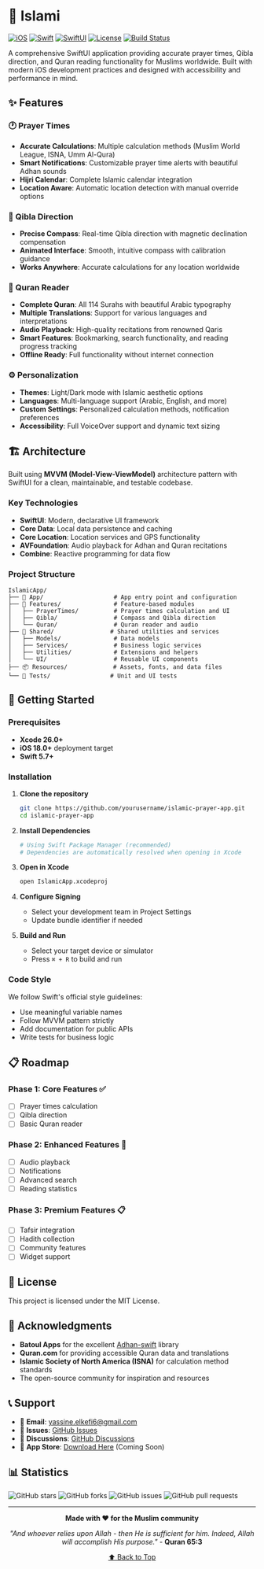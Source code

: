 # 🕌 Islami

[![iOS](https://img.shields.io/badge/iOS-15.0+-blue.svg)](https://developer.apple.com/ios/)
[![Swift](https://img.shields.io/badge/Swift-5.7+-orange.svg)](https://swift.org/)
[![SwiftUI](https://img.shields.io/badge/SwiftUI-4.0+-green.svg)](https://developer.apple.com/xcode/swiftui/)
[![License](https://img.shields.io/badge/License-MIT-yellow.svg)](LICENSE)
[![Build Status](https://img.shields.io/badge/build-passing-brightgreen.svg)](#)

A comprehensive SwiftUI application providing accurate prayer times, Qibla direction, and Quran reading functionality for Muslims worldwide. Built with modern iOS development practices and designed with accessibility and performance in mind.

## ✨ Features

### 🕐 Prayer Times
- **Accurate Calculations**: Multiple calculation methods (Muslim World League, ISNA, Umm Al-Qura)
- **Smart Notifications**: Customizable prayer time alerts with beautiful Adhan sounds
- **Hijri Calendar**: Complete Islamic calendar integration
- **Location Aware**: Automatic location detection with manual override options

### 🧭 Qibla Direction
- **Precise Compass**: Real-time Qibla direction with magnetic declination compensation
- **Animated Interface**: Smooth, intuitive compass with calibration guidance
- **Works Anywhere**: Accurate calculations for any location worldwide

### 📖 Quran Reader
- **Complete Quran**: All 114 Surahs with beautiful Arabic typography
- **Multiple Translations**: Support for various languages and interpretations
- **Audio Playback**: High-quality recitations from renowned Qaris
- **Smart Features**: Bookmarking, search functionality, and reading progress tracking
- **Offline Ready**: Full functionality without internet connection

### ⚙️ Personalization
- **Themes**: Light/Dark mode with Islamic aesthetic options
- **Languages**: Multi-language support (Arabic, English, and more)
- **Custom Settings**: Personalized calculation methods, notification preferences
- **Accessibility**: Full VoiceOver support and dynamic text sizing

<!-- ## 📱 Screenshots

| Prayer Times | Qibla Compass | Quran Reader |
|:---:|:---:|:---:|
| ![Prayer Times](screenshots/prayer-times.png) | ![Qibla](screenshots/qibla.png) | ![Quran](screenshots/quran.png) | -->

## 🏗️ Architecture

Built using **MVVM (Model-View-ViewModel)** architecture pattern with SwiftUI for a clean, maintainable, and testable codebase.

### Key Technologies
- **SwiftUI**: Modern, declarative UI framework
- **Core Data**: Local data persistence and caching
- **Core Location**: Location services and GPS functionality
- **AVFoundation**: Audio playback for Adhan and Quran recitations
- **Combine**: Reactive programming for data flow

### Project Structure
```
IslamicApp/
├── 📱 App/                    # App entry point and configuration
├── 🎯 Features/               # Feature-based modules
│   ├── PrayerTimes/          # Prayer times calculation and UI
│   ├── Qibla/                # Compass and Qibla direction
│   └── Quran/                # Quran reader and audio
├── 🔗 Shared/                # Shared utilities and services
│   ├── Models/               # Data models
│   ├── Services/             # Business logic services
│   ├── Utilities/            # Extensions and helpers
│   └── UI/                   # Reusable UI components
├── 📦 Resources/             # Assets, fonts, and data files
└── 🧪 Tests/                 # Unit and UI tests
```

## 🚀 Getting Started

### Prerequisites
- **Xcode 26.0+**
- **iOS 18.0+** deployment target
- **Swift 5.7+**
<!--- Apple Developer Account (for device testing)-->

### Installation

1. **Clone the repository**
   ```bash
   git clone https://github.com/yourusername/islamic-prayer-app.git
   cd islamic-prayer-app
   ```

2. **Install Dependencies**
   ```bash
   # Using Swift Package Manager (recommended)
   # Dependencies are automatically resolved when opening in Xcode
   ```

3. **Open in Xcode**
   ```bash
   open IslamicApp.xcodeproj
   ```

4. **Configure Signing**
   - Select your development team in Project Settings
   - Update bundle identifier if needed

5. **Build and Run**
   - Select your target device or simulator
   - Press `⌘ + R` to build and run

<!-- ### Configuration

#### Location Services
The app requires location permissions for accurate prayer times and Qibla direction:
```swift
// Add to Info.plist
<key>NSLocationWhenInUseUsageDescription</key>
<string>This app needs location access to calculate accurate prayer times and Qibla direction.</string>
```

#### Background Modes (Optional)
For prayer time notifications:
```xml
<key>UIBackgroundModes</key>
<array>
    <string>background-processing</string>
</array>
```

## 📦 Dependencies

### Essential
- **[Adhan-swift](https://github.com/batoulapps/adhan-swift)**: Prayer time calculations
- **Core Location**: Location services (built-in)
- **AVFoundation**: Audio playback (built-in)
- **Core Data**: Local storage (built-in)

### Optional
- **[Alamofire](https://github.com/Alamofire/Alamofire)**: Enhanced networking
- **[SwiftUI-Introspect](https://github.com/siteline/SwiftUI-Introspect)**: UIKit integration
- **[Lottie](https://github.com/airbnb/lottie-ios)**: Advanced animations

## 🛠️ Development

### Building Features

The app follows a modular architecture. Each feature is self-contained:

```swift
// Example: Adding a new prayer time calculation method
struct CustomCalculationMethod: CalculationMethod {
    var method: Method = .custom
    var fajrAngle: Double = 18.0
    var ishaa: IshaInterval = .angle(17.0)
    // Implementation...
}
```

### Testing

Run the test suite:
```bash
# Unit Tests
⌘ + U in Xcode

# UI Tests
⌘ + U with UI Test target selected
```
-->

### Code Style

We follow Swift's official style guidelines:
- Use meaningful variable names
- Follow MVVM pattern strictly
- Add documentation for public APIs
- Write tests for business logic

## 📋 Roadmap

### Phase 1: Core Features ✅
- [ ] Prayer times calculation
- [ ] Qibla direction
- [ ] Basic Quran reader

### Phase 2: Enhanced Features 🚧
- [ ] Audio playback
- [ ] Notifications
- [ ] Advanced search
- [ ] Reading statistics

### Phase 3: Premium Features 📋
- [ ] Tafsir integration
- [ ] Hadith collection
- [ ] Community features
- [ ] Widget support

<!--## 🤝 Contributing

We welcome contributions! Please see our [Contributing Guide](CONTRIBUTING.md) for details.

### How to Contribute

1. **Fork** the repository
2. **Create** a feature branch (`git checkout -b feature/amazing-feature`)
3. **Commit** your changes (`git commit -m 'Add amazing feature'`)
4. **Push** to the branch (`git push origin feature/amazing-feature`)
5. **Open** a Pull Request

### Development Setup

```bash
# Fork and clone your fork
git clone https://github.com/yourusername/islamic-prayer-app.git

# Add upstream remote
git remote add upstream https://github.com/originalowner/islamic-prayer-app.git

# Create feature branch
git checkout -b feature/your-feature-name
```
-->
## 📄 License

This project is licensed under the MIT License.

## 🙏 Acknowledgments

- **Batoul Apps** for the excellent [Adhan-swift](https://github.com/batoulapps/adhan-swift) library
- **Quran.com** for providing accessible Quran data and translations
- **Islamic Society of North America (ISNA)** for calculation method standards
- The open-source community for inspiration and resources

## 📞 Support

- 📧 **Email**: yassine.elkefi6@gmail.com
- 🐛 **Issues**: [GitHub Issues](https://github.com/YassineElkefi/Islami/issues)
- 💬 **Discussions**: [GitHub Discussions](https://github.com/YassineElkefi/Islami/discussions)
- 📱 **App Store**: [Download Here](#) (Coming Soon)

## 📊 Statistics

![GitHub stars](https://img.shields.io/github/stars/YassineElkefi/Islami?style=social)
![GitHub forks](https://img.shields.io/github/forks/YassineElkefi/Islami?style=social)
![GitHub issues](https://img.shields.io/github/issues/YassineElkefi/Islami)
![GitHub pull requests](https://img.shields.io/github/issues-pr/YassineElkefi/Islami)

---

<div align="center">

**Made with ❤️ for the Muslim community**

*"And whoever relies upon Allah - then He is sufficient for him. Indeed, Allah will accomplish His purpose."* - **Quran 65:3**

[⬆ Back to Top](#🕌-islami)

</div>